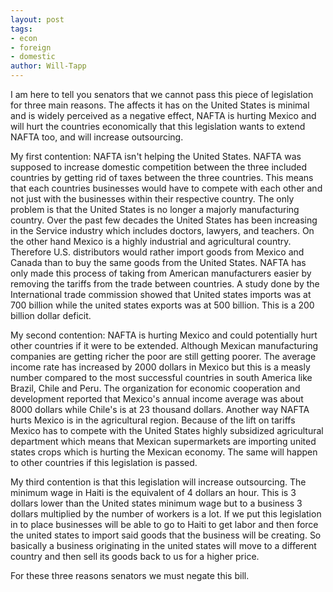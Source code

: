 ```yaml
---
layout: post
tags: 
- econ 
- foreign 
- domestic
author: Will-Tapp
---
```

I am here to tell you senators that we cannot pass this piece of legislation for three main reasons. The affects it has on the United States is minimal and is widely perceived as a negative effect, NAFTA is hurting Mexico and will hurt the countries economically that this legislation wants to extend NAFTA too, and will increase outsourcing.

My first contention: NAFTA isn't helping the United States. NAFTA was supposed to increase domestic competition between the three included countries by getting rid of taxes between the three countries. This means that each countries businesses would have to compete with each other and not just with the businesses within their respective country. The only problem is that the United States is no longer a majorly manufacturing country. Over the past few decades the United States has been increasing in the Service industry which includes doctors, lawyers, and teachers. On the other hand Mexico is a highly industrial and agricultural country. Therefore U.S. distributors would rather import goods from Mexico and Canada than to buy the same goods from the United States. NAFTA has only made this process of taking from American manufacturers easier by removing the tariffs from the trade between countries. A study done by the International trade commission showed that United states imports was at 700 billion while the united states exports was at 500 billion. This is a 200 billion dollar deficit.

My second contention: NAFTA is hurting Mexico and could potentially hurt other countries if it were to be extended. Although Mexican manufacturing companies are getting richer the poor are still getting poorer. The average income rate has increased by 2000 dollars in Mexico but this is a measly number compared to the most successful countries in south America like Brazil, Chile and Peru. The organization for economic cooperation and development reported that Mexico's annual income average was about 8000 dollars while Chile's is at 23 thousand dollars. Another way NAFTA hurts Mexico is in the agricultural region. Because of the lift on tariffs Mexico has to compete with the United States highly subsidized agricultural department which means that Mexican supermarkets are importing united states crops which is hurting the Mexican economy. The same will happen to other countries if this legislation is passed.

My third contention is that this legislation will increase outsourcing. The minimum wage in Haiti is the equivalent of 4 dollars an hour. This is 3 dollars lower than the United states minimum wage but to a business 3 dollars multiplied by the number of workers is a lot. If we put this legislation in to place businesses will be able to go to Haiti to get labor and then force the united states to import said goods that the business will be creating. So basically a business originating in the united states will move to a different country and then sell its goods back to us for a higher price.

For these three reasons senators we must negate this bill.
